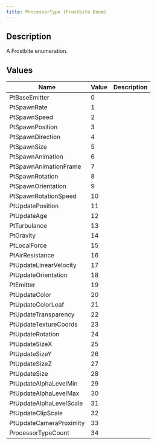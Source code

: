 ```yaml
---
title: ProcessorType (Frostbite Enum)
---
```

## Description

A Frostbite enumeration.

## Values

| Name                    | Value | Description |
| ----------------------- | ----- | ----------- |
| PtBaseEmitter           | 0     |             |
| PtSpawnRate             | 1     |             |
| PtSpawnSpeed            | 2     |             |
| PtSpawnPosition         | 3     |             |
| PtSpawnDirection        | 4     |             |
| PtSpawnSize             | 5     |             |
| PtSpawnAnimation        | 6     |             |
| PtSpawnAnimationFrame   | 7     |             |
| PtSpawnRotation         | 8     |             |
| PtSpawnOrientation      | 9     |             |
| PtSpawnRotationSpeed    | 10    |             |
| PtUpdatePosition        | 11    |             |
| PtUpdateAge             | 12    |             |
| PtTurbulance            | 13    |             |
| PtGravity               | 14    |             |
| PtLocalForce            | 15    |             |
| PtAirResistance         | 16    |             |
| PtUpdateLinearVelocity  | 17    |             |
| PtUpdateOrientation     | 18    |             |
| PtEmitter               | 19    |             |
| PtUpdateColor           | 20    |             |
| PtUpdateColorLeaf       | 21    |             |
| PtUpdateTransparency    | 22    |             |
| PtUpdateTextureCoords   | 23    |             |
| PtUpdateRotation        | 24    |             |
| PtUpdateSizeX           | 25    |             |
| PtUpdateSizeY           | 26    |             |
| PtUpdateSizeZ           | 27    |             |
| PtUpdateSize            | 28    |             |
| PtUpdateAlphaLevelMin   | 29    |             |
| PtUpdateAlphaLevelMax   | 30    |             |
| PtUpdateAlphaLevelScale | 31    |             |
| PtUpdateClipScale       | 32    |             |
| PtUpdateCameraProximity | 33    |             |
| ProcessorTypeCount      | 34    |             |
